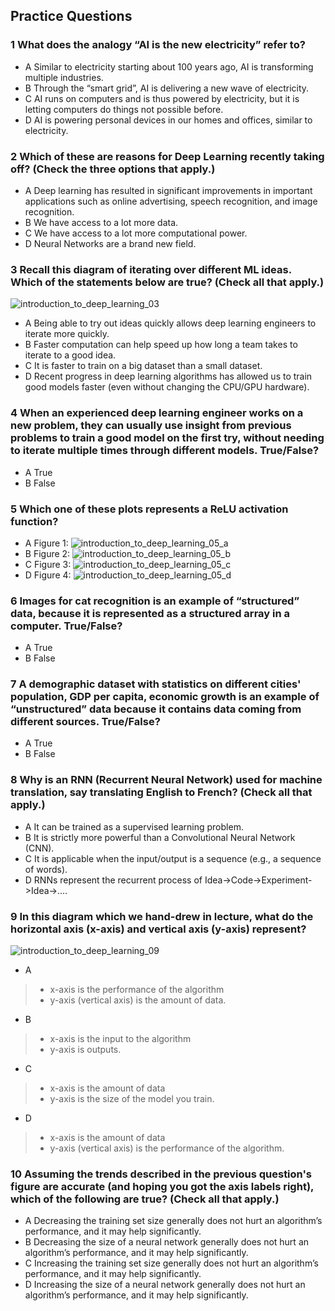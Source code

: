 ## Practice Questions

<h3> 1 What does the analogy “AI is the new electricity” refer to? </h3>

- A Similar to electricity starting about 100 years ago, AI is transforming multiple industries.
- B Through the “smart grid”, AI is delivering a new wave of electricity.
- C AI runs on computers and is thus powered by electricity, but it is letting computers do things not possible before.
- D AI is powering personal devices in our homes and offices, similar to electricity.

<h3> 2 Which of these are reasons for Deep Learning recently taking off? (Check the three options that apply.) </h3>

- A Deep learning has resulted in significant improvements in important applications such as online advertising, speech recognition, and image recognition.
- B We have access to a lot more data.
- C We have access to a lot more computational power.
- D Neural Networks are a brand new field.

<h3> 3 Recall this diagram of iterating over different ML ideas. Which of the statements below are true? (Check all that apply.) </h3>

![introduction_to_deep_learning_03](https://github.com/cxmhfut/DeepLearning.ai/blob/master/images/introduction_to_deep_learning_03.png)

- A Being able to try out ideas quickly allows deep learning engineers to iterate more quickly.
- B Faster computation can help speed up how long a team takes to iterate to a good idea.
- C It is faster to train on a big dataset than a small dataset.
- D Recent progress in deep learning algorithms has allowed us to train good models faster (even without changing the CPU/GPU hardware).

<h3> 4 When an experienced deep learning engineer works on a new problem, they can usually use insight from previous problems to train a good model on the first try, without needing to iterate multiple times through different models. True/False? </h3>

- A True
- B False

<h3> 5 Which one of these plots represents a ReLU activation function? </h3>

- A Figure 1:
![introduction_to_deep_learning_05_a](https://github.com/cxmhfut/DeepLearning.ai/blob/master/images/introduction_to_deep_learning_05_a.png)
- B Figure 2:
![introduction_to_deep_learning_05_b](https://github.com/cxmhfut/DeepLearning.ai/blob/master/images/introduction_to_deep_learning_05_b.png)
- C Figure 3:
![introduction_to_deep_learning_05_c](https://github.com/cxmhfut/DeepLearning.ai/blob/master/images/introduction_to_deep_learning_05_c.png)
- D Figure 4:
![introduction_to_deep_learning_05_d](https://github.com/cxmhfut/DeepLearning.ai/blob/master/images/introduction_to_deep_learning_05_d.png)

<h3> 6 Images for cat recognition is an example of “structured” data, because it is represented as a structured array in a computer. True/False? </h3>

- A True
- B False

<h3> 7 A demographic dataset with statistics on different cities' population, GDP per capita, economic growth is an example of “unstructured” data because it contains data coming from different sources. True/False? </h3>

- A True
- B False

<h3> 8 Why is an RNN (Recurrent Neural Network) used for machine translation, say translating English to French? (Check all that apply.) </h3>

- A It can be trained as a supervised learning problem.
- B It is strictly more powerful than a Convolutional Neural Network (CNN).
- C It is applicable when the input/output is a sequence (e.g., a sequence of words).
- D RNNs represent the recurrent process of Idea->Code->Experiment->Idea->....

<h3> 9 In this diagram which we hand-drew in lecture, what do the horizontal axis (x-axis) and vertical axis (y-axis) represent? </h3>

![introduction_to_deep_learning_09](https://github.com/cxmhfut/DeepLearning.ai/blob/master/images/introduction_to_deep_learning_09.png)

- A 
>* x-axis is the performance of the algorithm
>* y-axis (vertical axis) is the amount of data.
- B
>* x-axis is the input to the algorithm
>* y-axis is outputs.
- C
>* x-axis is the amount of data
>* y-axis is the size of the model you train.
- D
>* x-axis is the amount of data
>* y-axis (vertical axis) is the performance of the algorithm.

<h3> 10 Assuming the trends described in the previous question's figure are accurate (and hoping you got the axis labels right), which of the following are true? (Check all that apply.) </h3>

- A Decreasing the training set size generally does not hurt an algorithm’s performance, and it may help significantly.
- B Decreasing the size of a neural network generally does not hurt an algorithm’s performance, and it may help significantly.
- C Increasing the training set size generally does not hurt an algorithm’s performance, and it may help significantly.
- D Increasing the size of a neural network generally does not hurt an algorithm’s performance, and it may help significantly.